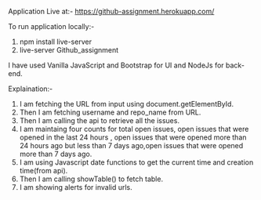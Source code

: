 Application Live at:-
https://github-assignment.herokuapp.com/

To run application locally:-

1. npm install live-server
2. live-server Github_assignment

I have used Vanilla JavaScript and Bootstrap for UI and NodeJs for back-end. 

Explaination:-

1. I am fetching the URL from input using document.getElementById.
2. Then I am fetching username and repo_name from URL.
3. Then I am calling the api to retrieve all the issues.
4. I am maintaing four counts for total open issues, open issues that were opened in the last 24 hours , open issues that were opened more than 24 hours ago but less than 7 days ago,open issues that were opened more than 7 days ago.
5. I am using Javascript date functions to get the current time and creation time(from api).
6. Then I am calling showTable() to fetch table.
7. I am showing alerts for invalid urls.
